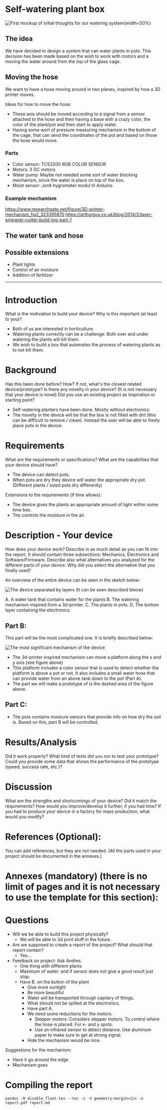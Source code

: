 # Self-watering plant box

![First mockup of initial thoughts for our watering system](figs/mockup-1.png){width=50%}

## The idea
We have decided to design a system that can water plants in pots. This decision has been made based on the wish to work with motors and a moving the water around from the top of the glass cage. 

## Moving the hose
We want to have a hose moving around in two planes, inspired by how a 3D printer moves. 

Ideas for how to move the hose:
- These axis should be moved according to a signal from a sensor attached to the hose and then having a base with a crazy color, the color of the plant/pot and then start to apply water.
- Having some wort of pressure measuring mechanism in the buttom of the cage, that can send the coordinates of the pot and based on those the hose would move. 

### Parts
* Color sensor: TCS3200 RGB COLOR SENSOR
* Motors: 3 DC motors
* Water pump: Maybe not needed some sort of water blocking mechanism, since the water is place on top of the box.
* Moist sensor: Jord-hygrometer modul til Arduino

### Example mechanism
https://www.researchgate.net/figure/3D-printer-mechanism_fig2_323395870
https://arthurguy.co.uk/blog/2014/2/laser-engraver-cutter-build-log-part-1

## The water tank and hose

## Possible extensions
* Plant lights
* Control of air moisture
* Addition of fertilizer

---


# Introduction  
What is the motivation to build your device? Why is this important (at least to you)?

* Both of us are interested in horticulture.
* Watering plants correctly can be a challenge: Both over and under watering the plants will kill them.
* We wish to build a box that automates the process of watering plants as to not kill them.

# Background
Has this been done before? How? If not, what's the closest related device/prototype? Is there any novelty in your device? (It is not necessary that your device is novel) Did you use an existing project as inspiration or starting point?

* Self-watering planters have been done. Mostly without electronics:
* The novelty in the device will be that the box is not filled with dirt (this can be difficult to remove / clean). Instead the user will be able to freely place pots in the device.

# Requirements
What are the requirements or specifications? What are the capabilities that your device should have?

* The device can detect pots.
* When pots are dry they device will water the appropriate dry pot. (Different plants / sized pots dry differently)

Extensions to the requirements (if time allows):
* The device gives the plants an appropriate amount of light within some time box.
* The controls the moisture in the air.

# Description - Your device
How does your device work? Describe in as much detail as you can fit into the report. It should contain three subsections: Mechanics, Electronics and Software/Firmware. Describe also what alternatives you analyzed for the different parts of your device. Why did you select the alternative that you finally used?

An overview of the entire device can be seen in the sketch below:

![The device separated by layers](figs/plant-box-layers.png)
(It can be seen described bleow)

A. A water tank that contains water for the plants
B. The watering mechanism inspired from a 3d-printer.
C. The plants in pots.
D. The bottom layer containing the electronics.

## Part B:
This part will be the most complicated one. It is briefly described below:

![The most significant mechanism of the device](figs/platform-mechanism.png)

* The 3d-printer inspired mechanism can move a platform along the x and y axis (see figure above)
* This platform includes a color sensor that is used to detect whether the platform is above a pot or not. It also includes a small water hose that can provide water from an above tank down to the pot (Part A).
* The part we will make a prototype of is the dashed area of the figure above.

## Part C:
* The pots contains moisture sensors that provide info on how dry the soil is. Based on this, part B will be controlled.

# Results/Analysis
Did it work properly? What kind of tests did you run to test your prototype? Could you provide some data that shows the performance of the prototype (speed, success rate, etc.)?

# Discussion
What are the strengths and shortcomings of your device? Did it match the requirements?  How would you improve/develop it further, if you had time? If you had to produce your device in a factory for mass production, what would you modify? 

# References (Optional):
You can add references, but they are not needed. (All the parts used in your project should be documented in the annexes.)

# Annexes (mandatory) (there is no limit of pages and it is not necessary to use the template for this section):

# Questions
* Will we be able to build this project physically?
  * We will be able to 3d print stuff in the future.
* Are we supposed to create a report of the project? What should that report contain?
  * Yes...
* Feedback on project: Ask Andres.
  * One thing with different plants
  * Maximum of water: and if sensor does not give a good result just stop.
  * Have B. on the button of the plant
    * Give more sunlight
    * Be more beautiful
    * Water will be transported through capilary of things.
    * What should not be spilled at the electronics.
    * Have part A.
    * We need some reductions for the motors.
      * Stepper motors: Considers stepper motors. To control where the hose is placed. For x- and y spots.
      * Use an infrared sensor to detect distance. Use aluminum paper to make sure to get at strong signal.
    * Hide the mechanism would be nice.

Suggestions for the mechanism:
  * Have it go around the edge
  * Mechanism goes



# Compiling the report
```
pandoc -H disable_float.tex --toc -s -V geometry:margin=1in -o report.pdf report.md
```

